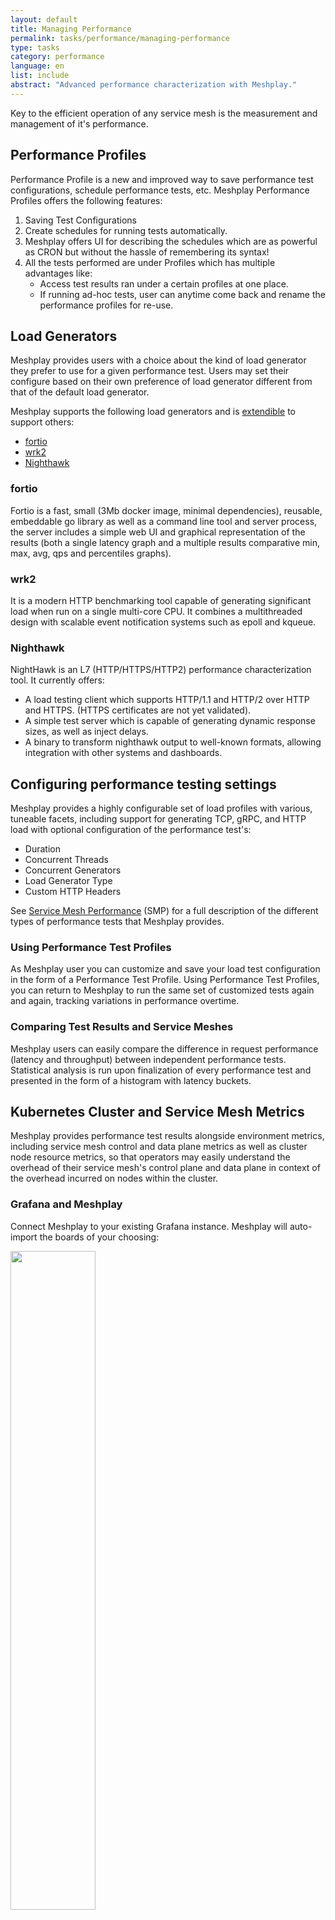 ```yaml
---
layout: default
title: Managing Performance
permalink: tasks/performance/managing-performance
type: tasks
category: performance
language: en
list: include
abstract: "Advanced performance characterization with Meshplay."
---
```


Key to the efficient operation of any service mesh is the measurement and management of it's performance.

## Performance Profiles

Performance Profile is a new and improved way to save performance test configurations, schedule performance tests, etc. Meshplay Performance Profiles offers the following features:

1. Saving Test Configurations
2. Create schedules for running tests automatically.
3. Meshplay offers UI for describing the schedules which are as powerful as CRON but without the hassle of remembering its syntax!
4. All the tests performed are under Profiles which has multiple advantages like:
   - Access test results ran under a certain profiles at one place.
   - If running ad-hoc tests, user can anytime come back and rename the performance profiles for re-use.

## Load Generators

Meshplay provides users with a choice about the kind of load generator they prefer to use for a given performance test. Users may set their configure based on their own preference of load generator different from that of the default load generator.

Meshplay supports the following load generators and is [extendible](extensibility) to support others:

- [fortio](#fortio)
- [wrk2](#wrk2)
- [Nighthawk](#nighthawk)

### fortio

Fortio is a fast, small (3Mb docker image, minimal dependencies),
reusable, embeddable go library as well as a command line tool and server process,
the server includes a simple web UI and graphical representation of the results
(both a single latency graph and a multiple results comparative min, max, avg, qps and percentiles graphs).

### wrk2

It is a modern HTTP benchmarking tool capable of generating significant load when run on a single multi-core CPU. It combines a multithreaded design with scalable event notification systems such as epoll and kqueue.

### Nighthawk

NightHawk is an L7 (HTTP/HTTPS/HTTP2) performance characterization tool. It currently offers:

- A load testing client which supports HTTP/1.1 and HTTP/2 over HTTP and HTTPS. (HTTPS certificates are not yet validated).
- A simple test server which is capable of generating dynamic response sizes, as well as inject delays.
- A binary to transform nighthawk output to well-known formats, allowing integration with other systems and dashboards.

## Configuring performance testing settings

Meshplay provides a highly configurable set of load profiles with various, tuneable facets, including support for generating TCP, gRPC, and HTTP load with optional configuration of the performance test's:

- Duration
- Concurrent Threads
- Concurrent Generators
- Load Generator Type
- Custom HTTP Headers

See [Service Mesh Performance](https://smp-spec.io) (SMP) for a full description of the different types of performance tests that Meshplay provides.

### Using Performance Test Profiles

As Meshplay user you can customize and save your load test configuration in the form of a Performance Test Profile. Using Performance Test Profiles, you can return to Meshplay to run the same set of customized tests again and again, tracking variations in performance overtime.

### Comparing Test Results and Service Meshes

Meshplay users can easily compare the difference in request performance (latency and throughput) between independent performance tests. Statistical analysis is run upon finalization of every performance test and presented in the form of a histogram with latency buckets.

## Kubernetes Cluster and Service Mesh Metrics

Meshplay provides performance test results alongside environment metrics, including service mesh control and data plane metrics as well as cluster node resource metrics, so that operators may easily understand the overhead of their service mesh's control plane and data plane in context of the overhead incurred on nodes within the cluster.

### Grafana and Meshplay

Connect Meshplay to your existing Grafana instance. Meshplay will auto-import the boards of your choosing:

<a href="{{ site.baseurl }}/assets/img/performance-management/meshplay-and-grafana.png">
    <img src="{{ site.baseurl }}/assets/img/performance-management/meshplay-and-grafana.png" style="width: 52%" />
</a>

### [Connecting to Grafana]({{ site.baseurl }}/guides/meshplay-metrics#expose-grafana-service)

If you have an API key configured to restrict access to your Grafana boards, you will need to enter the API key when establishing Meshplay's connection to Grafana. You may also set up a [Grafana board](https://grafana.com/docs/grafana/latest/http_api/dashboard/#create-update-dashboard) and then set up an API key:

- Import Grafana boards
  - Import existing Grafana boards via API
  - Import custom Grafana board via yaml
- Configure graph panel preferences

### [Prometheus and Meshplay]({{ site.baseurl }}/guides/meshplay-metrics#expose-prometheus-service)

Meshplay allows users to connect to one or more Prometheus instances in order to gather telemetric data (in the form of metrics). These metrics may pertain to service meshes, Kubernetes, applications on the mesh or any other metric that Prometheus has collected.

Once you have connected Meshplay to your Prometheus deployment(s), you may perform ad-hoc connectivity tests to verify communication between Meshplay and Prometheus.

## Suggested Reading

- Guide: [Interpreting Performance Test Results]({{ site.baseurl }}/guides/interpreting-performance-test-results)

